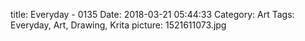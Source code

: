 title: Everyday - 0135
Date: 2018-03-21 05:44:33
Category: Art
Tags: Everyday, Art, Drawing, Krita
picture: 1521611073.jpg
